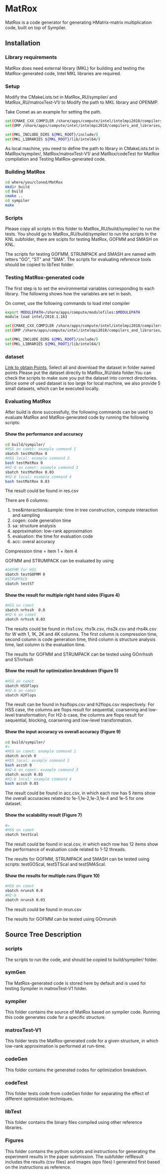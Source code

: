 # MatRox
MatRox is a code generator for generating HMatrix-matrix multiplication code, built on top of Sympiler.

## Installation

### Library requirements
MatRox does need external library (MKL) for building and testing the
MatRox-generated code, Intel MKL libraries are required.


### Setup
Modify the CMakeLists.txt in MatRox_RU/sympiler/ and MatRox_RU/matroxTest-V1/ to Modify the path to MKL library and OPENMP.

Take Comet as an example for setting the path.
```bash
set(CMAKE_CXX_COMPILER /share/apps/compute/intel/intelmpi2018/compilers_and_libraries/linux/bin/intel64/icpc)
set(OMP /share/apps/compute/intel/intelmpi2018/compilers_and_libraries/linux/lib/intel64/)

set(MKL_INCLUDE_DIRS ${MKL_ROOT}/include/)
set(MKL_LIBRARIES ${MKL_ROOT}/lib/intel64/)
```
As local machine, you need to define the path to library in CMakeLists.txt in MatRox/sympiler/, MatRox/matroxTest-V1/ and MatRox/codeTest for MatRox compilation and Testing MatRox-generated code.


### Building MatRox
```bash
cd where/you/cloned/MatRox
mkdir build
cd build
cmake ..
cd sympiler
make
```
### Scripts
Please copy all scripts in this folder to MatRox_RU/build/sympiler/ to run the tests. You should go to MatRox_RU/build/sympiler/ to run the scripts
In the KNL subfolder, there are scipts for testing MatRox, GOFMM and SMASH on KNL.

The scripts for testing GOFMM, STRUMPACK and SMASH are named with letters "GO", "ST" and "SMA". The scripts for evaluating reference tools should be copied to libTest folder.

### Testing MatRox-generated code
The first step is to set the environmental variables corresponding
to each library. The following shows how the variables are set in bash.

On comet, use the following commands to load intel compiler
```bash
export MODULEPATH=/share/apps/compute/modulefiles:$MODULEPATH
module load intel/2018.1.163
```

```bash
set(CMAKE_CXX_COMPILER /share/apps/compute/intel/intelmpi2018/compilers_and_libraries/linux/bin/intel64/icpc)
set(OMP /share/apps/compute/intel/intelmpi2018/compilers_and_libraries/linux/lib/intel64/)

set(MKL_INCLUDE_DIRS ${MKL_ROOT}/include/)
set(MKL_LIBRARIES ${MKL_ROOT}/lib/intel64/)
```

### dataset

[Link to obtain Points](https://www.dropbox.com/sh/ab7f8gut3nh22ym/AAA0QXrC3kS0L4iHS2T0kpg-a?dl=0), Select all and
download the dataset in folder named points
Please put the dataset directly to MatRox_RU/data folder.You can check the
scripts to make sure you put the dataset into correct directories.
Since some of used dataset is too large for local machine, we also provide 5 small datasets, which can be executed locally.

### Evaluating MatRox
After build is done successfully, the following commands can be used
to evaluate MatRox and MatRox-generated code by running the following scripts:

#### Show the performance and accuracy
```bash
cd build/sympiler/
#HSS on comet: example command 1
sbatch testMatRox 0  
#HSS local: example command 2
bash testMatRox 0
#H2-b on comet: example command 3
sbatch testMatRox 0.03
#H2-b local: example command 4
bash testMatRox 0.03
```
The result could be found in res.csv

There are 6 columns:
1. tree&interaction&sample: time in tree construction, compute interaction and sampling
2. cogen: code generation time
3. sa: structure analysis
4. approximation: low-rank approximation
5. evaluation: the time for evaluation code
6. acc: overal accuracy

Compression time = item 1 + item 4

GOFMM and STRUMPACK can be evaluated by using
```bash
#GOFMM for HSS
sbatch testGOFMM 0
#STRUMPACK
sbatch testST
```

#### Show the result for multiple right hand sides (Figure 4)

```bash
#HSS on comet
sbatch nrhssh  0.0
#H2-b on comet
sbatch nrhssh 0.03
```
The results could be found in rhs1.csv, rhs1k.csv, rhs2k.csv and rhs4k.csv for W with 1, 1K, 2K and 4K columns.
The first column is compression time, second column is code generation time, third column is structure analysis time, last column is the evaluation time.

The results for GOFMM and STRUMPACK can be tested using GOnrhssh and STnrhssh

#### Show the result for optimization breakdown (Figure 5)
```bash
#HSS on comet
sbatch HSSFlops
#H2-b on comet
sbatch H2Flops
```
The result can be found in hssflops.csv and h2flops.csv respectively.
For HSS case, the columns are flops result for sequential, coarsening and low-level transformation;
For H2-b case, the columns are flops result for sequential, blocking, coarsening and low-level transformation.

#### Show the input accuracy vs overall accuracy (Figure 9)
```bash
cd build/sympiler/
#=
#HSS on comet: example command 1
sbatch accsh 0  
#HSS local: example command 2
bash accsh 0
#H2-b on comet: example command 3
sbatch accsh 0.03
#H2-b local: example command 4
bash accsh 0.03
```
The result could be found in acc.csv, in which each row has 5 items show the overall accuracies related to 1e-1,1e-2,1e-3,1e-4 and 1e-5 for one dataset.



#### Show the scalability result (Figure 7)
```bash
#=
#HSS on comet
sbatch testScal
```
The result could be found in scal.csv, in which each row has 12 items show the performance of evaluation code related to 1-12 threads.


The results for GOFMM, STRUMPACK and SMASH can be tested using scripts: testGOScal, testSTScal and testSMAScal.

#### Show the results for multiple runs (Figure 10)
```bash
#HSS on comet
sbatch nrunsh 0.0
#H2-b
sbatch nrunsh 0.03
```
The result could be found in nrun.csv

The results for GOFMM can be tested using GOnrunsh

## Source Tree Description

### scripts
The scripts to run the code, and should be copied to build/sympiler/ folder.

### symGen
The MatRox-generated code is stored here by default and is used for testing
Sympiler in matroxTest-V1 folder.

### sympiler
This folder contains the source of MatRox based on sympiler code. Running this code generates code
for a specific structure.

### matroxTest-V1
This folder tests the MatRox-generated code for a given structure, in which low-rank approximation is performed at run-time.

### codeGen
This folder contains the generated codes for optimization breakdown.

### codeTest
This folder tests code from codeGen folder for separating the effect of different optimization techniques.

### libTest
This folder contains the binary files compiled using other reference libraries.   

### Figures
This folder contains the python scripts and instructions for generating the experiment results in the paper submission.
The subfolder refResult includes the results (csv files) and images (eps files) I generated first based on the instructions as reference.
